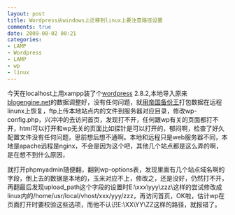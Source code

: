 ```yaml
---
layout: post
title: Wordpress从windows上迁移到linux上要注意路径设置
comments: true
date: 2009-08-02 00:21
categories:
- LAMP
- Wordpress
- LAMP
- wp
- linux
---
```


<p>今天在localhost上用xampp装了个<a title="Wordpress" href="http://www.wp.com" target="_blank">wordpress</a> 2.8.2,本地导入原来<a title="www.codeplex.com/blogengine" href="http://www.codeplex.com/blogengine" target="_blank">blogengine.net</a>的数据调整好，没有任何问题，就<a title="帝国备份王" href="http://www.phome.net/product/Ebak.html" target="_blank">用帝国备份王</a>打包数据在远程linunx上恢复，ftp上传本地站点内的文件到服务器对应目录，修改wp-config.php，兴冲冲的去访问首页，发现打不开，任何跟wp有关的页面都打不开，html可以打开和wp无关的页面比如探针是可以打开的，郁闷啊，检查了好久配置文件没有任何问题，思前想后想不通啊。本地和远程只是web服务器不同，本地是apache远程是nginx，不会是因为这个吧，其他几个站点都是这么弄的啊，是在想不到什么原因，</p>
<p><!--more--></p>
<p>就打开phpmyadmin随便翻，翻到wp-options表，发现里面有几个站点域名啊的字段，倒上去的数据是本地的，玉米对应不上，修改之，还是没好，仍然打不开，再翻最后发现upload_path这个字段的设置时E:\xxx\yyy\zzz\这样的尝试修改成linux内的/home/usr/local/vhost/xxx/yyy/zzz，再访问首页，OK啦，估计wp在页面打开时要校验这些选项，而他不认识E:\XX\YY\ZZ这样的路径，就报错了。</p>				
